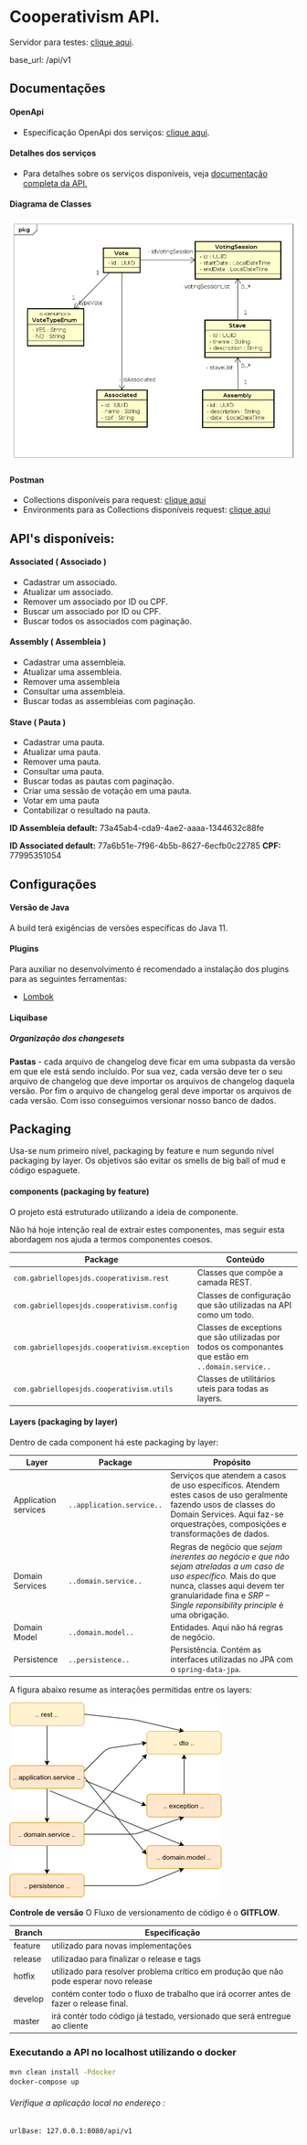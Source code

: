 # Cooperativism API.

Servidor para testes: [clique aqui](https://cooperativism-api.herokuapp.com/api/v1).

base_url: /api/v1


## Documentações

#### OpenApi
+ Especificação OpenApi dos serviços: [clique aqui](https://cooperativism-api-doc.herokuapp.com).

#### Detalhes dos serviços
+ Para detalhes sobre os serviços disponíveis, veja  [documentação completa da API.](others/doc/documentationV100.html)

#### Diagrama de Classes
![class diagram](others/doc/classDiagram.png)

#### Postman
+ Collections disponíveis para request: [clique aqui](others/doc/postman/Cooperativism.postman_collection)
+ Environments para as Collections disponíveis request: [clique aqui](others/doc/postman/cooperativism.postman_environment.json)

## API's disponíveis:

#### Associated ( Associado )
+ Cadastrar um associado.
+ Atualizar um associado.
+ Remover um associado por ID ou CPF.
+ Buscar um associado por ID ou CPF.
+ Buscar todos os associados com paginação.

#### Assembly ( Assembleia )
+ Cadastrar uma assembleia.
+ Atualizar uma assembleia.
+ Remover uma assembleia
+ Consultar uma assembleia.
+ Buscar todas as assembleias com paginação.

#### Stave ( Pauta )
+ Cadastrar uma pauta.
+ Atualizar uma pauta.
+ Remover uma pauta.
+ Consultar uma pauta.
+ Buscar todas as pautas com paginação.
+ Criar uma sessão de votação em uma pauta.
+ Votar em uma pauta
+ Contabilizar o resultado na pauta.

**ID Assembleia default:** 73a45ab4-cda9-4ae2-aaaa-1344632c88fe

**ID Associated default:** 77a6b51e-7f96-4b5b-8627-6ecfb0c22785 **CPF:** 77995351054


## Configurações

#### Versão de Java
A build terá exigências de versões específicas do Java 11.

#### Plugins
Para auxiliar no desenvolvimento é recomendado a instalação dos plugins para as seguintes ferramentas:
* [Lombok](https://projectlombok.org)

#### Liquibase

##### Organização dos changesets

**Pastas** - cada arquivo de changelog deve ficar em uma subpasta da versão em que ele está sendo incluído. Por sua vez, cada versão deve ter o seu arquivo de changelog que deve importar os arquivos de changelog daquela versão. Por fim o arquivo de changelog geral deve importar os arquivos de cada versão. Com isso conseguimos versionar nosso banco de dados.


## Packaging
Usa-se num primeiro nível, packaging by feature e num segundo nível packaging by layer.
Os objetivos são evitar os smells de big ball of mud e código espaguete.

#### components (packaging by feature)
O projeto está estruturado utilizando a ideia de componente.

Não há hoje intenção real de extrair estes componentes, mas seguir esta abordagem nos ajuda a termos componentes coesos.

|Package|Conteúdo  |
|-------|----------|
|`com.gabriellopesjds.cooperativism.rest`|Classes que compõe a camada REST.  |
|`com.gabriellopesjds.cooperativism.config`|Classes de configuração que são utilizadas na API como um todo.|
|`com.gabriellopesjds.cooperativism.exception`|Classes de exceptions que são utilizadas por todos os componantes que estão em `..domain.service..`|
|`com.gabriellopesjds.cooperativism.utils`|Classes de utilitários uteis para todas as layers.|


#### Layers (packaging by layer)
Dentro de cada component há este packaging by layer:

|Layer|Package|Propósito  |
|-----|-------|-----------|
|Application services|`..application.service..`  | Serviços que atendem a casos de uso específicos. Atendem estes casos de uso geralmente fazendo usos de classes do Domain Services. Aqui faz-se orquestrações, composições e transformações de dados.|
|Domain Services|`..domain.service..`  | Regras de negócio que *sejam inerentes ao negócio e que não sejam atreladas a um caso de uso específico.* Mais do que nunca, classes aqui devem ter granularidade fina e *SRP – Single reponsibility principle* é uma obrigação. |
|Domain Model |`..domain.model..`| Entidades. Aqui não há regras de negócio.  |
|Persistence |`..persistence..`  | Persistência. Contém as interfaces utilizadas no JPA com o `spring-data-jpa`.|


A figura abaixo resume as interações permitidas entre os layers:

![layers dependencies](others/doc/layers.png)

**Controle de versão**
O Fluxo de versionamento de código é o **GITFLOW**.

|Branch|Especificação|
|---------|-------------------|
|feature| utilizado para novas implementações|
|release| utilizadao para finalizar o release e tags|
|hotfix| utilizado para resolver problema crítico em produção que não pode esperar novo release|
|develop| contém conter todo o fluxo de trabalho que irá ocorrer antes de fazer o release final. |
|master| irá contér todo código já testado, versionado que será entregue ao cliente|

### Executando a API no localhost utilizando o docker
```sh
mvn clean install -Pdocker
docker-compose up
```

###### Verifique a aplicação local no endereço :

```sh
urlBase: 127.0.0.1:8080/api/v1
```
